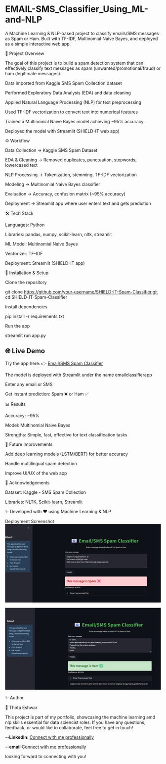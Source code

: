 # EMAIL-SMS_Classifier_Using_ML-and-NLP

A Machine Learning & NLP-based project to classify emails/SMS messages as Spam or Ham.
Built with TF-IDF, Multinomial Naive Bayes, and deployed as a simple interactive web app.

🚀 Project Overview

The goal of this project is to build a spam detection system that can effectively classify text messages as spam (unwanted/promotional/fraud) or ham (legitimate messages).

Data imported from Kaggle SMS Spam Collection dataset

Performed Exploratory Data Analysis (EDA) and data cleaning

Applied Natural Language Processing (NLP) for text preprocessing

Used TF-IDF vectorization to convert text into numerical features

Trained a Multinomial Naive Bayes model achieving ~95% accuracy

Deployed the model with Streamlit (SHIELD-IT web app)

⚙️ Workflow

Data Collection → Kaggle SMS Spam Dataset

EDA & Cleaning → Removed duplicates, punctuation, stopwords, lowercased text

NLP Processing → Tokenization, stemming, TF-IDF vectorization

Modeling → Multinomial Naive Bayes classifier

Evaluation → Accuracy, confusion matrix (~95% accuracy)

Deployment → Streamlit app where user enters text and gets prediction

🛠️ Tech Stack

Languages: Python

Libraries: pandas, numpy, scikit-learn, nltk, streamlit

ML Model: Multinomial Naive Bayes

Vectorizer: TF-IDF

Deployment: Streamlit (SHIELD-IT app)


🔧 Installation & Setup

Clone the repository

git clone https://github.com/your-username/SHIELD-IT-Spam-Classifier.git
cd SHIELD-IT-Spam-Classifier


Install dependencies

pip install -r requirements.txt


Run the app

streamlit run app.py

## 🌐 Live Demo
Try the app here: 👉 [Email/SMS Spam Classifier](https://emailclassifierapp.streamlit.app/)


The model is deployed with Streamlit under the name emailclassifierapp

Enter any email or SMS

Get instant prediction: Spam ❌ or Ham ✅

📊 Results

Accuracy: ~95%

Model: Multinomial Naive Bayes

Strengths: Simple, fast, effective for text classification tasks

📌 Future Improvements

Add deep learning models (LSTM/BERT) for better accuracy

Handle multilingual spam detection

Improve UI/UX of the web app

🙌 Acknowledgements

Dataset: Kaggle - SMS Spam Collection

Libraries: NLTK, Scikit-learn, Streamlit

✨ Developed with ❤️ using Machine Learning & NLP


Deployment Screenshot
![](https://github.com/Eshwarthota2219/EMAIL-SMS_Classifier_Using_ML-and-NLP/blob/main/Spam_Screenshot.png)

![](https://github.com/Eshwarthota2219/EMAIL-SMS_Classifier_Using_ML-and-NLP/blob/main/ham_Screenshot.png)

✨ Author

👤 Thota Eshwar

This project is part of my portfolio, showcasing the machine learning amd nlp  skills essential for data sciencist roles. If you have any questions, feedback, or would like to collaborate, feel free to get in touch!

--**LinkedIn**: [Connect with me professionally](https://www.linkedin.com/in/eshwar-thota-162a08327/)

--**email**:[Connect with me professionally](eshwarthota2211@gmail.com)

 looking forward to connecting with you!

